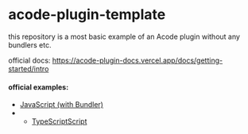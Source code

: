 # acode-plugin-template

this repository is a most basic example of an Acode plugin without any bundlers etc.

official docs: https://acode-plugin-docs.vercel.app/docs/getting-started/intro

#### official examples:

- [JavaScript (with Bundler)](https://github.com/Acode-Foundation/acode-plugin)
- - [TypeScriptScript](https://github.com/Acode-Foundation/AcodeTSTemplate)

